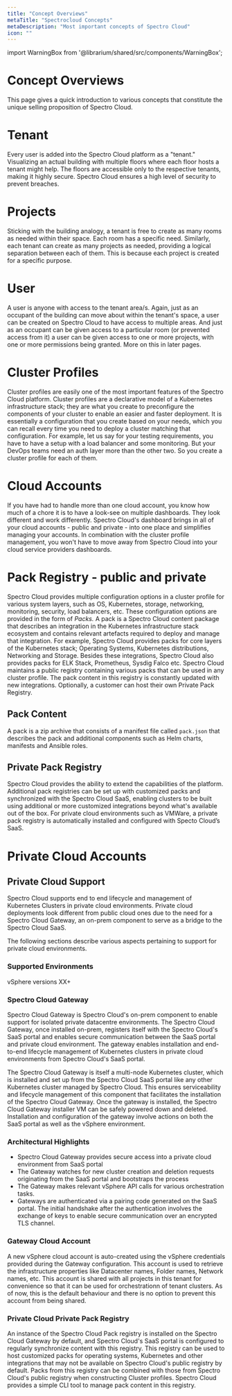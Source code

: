 ```yaml
---
title: "Concept Overviews"
metaTitle: "Spectrocloud Concepts"
metaDescription: "Most important concepts of Spectro Cloud"
icon: ""
---
```


import WarningBox from '@librarium/shared/src/components/WarningBox';

# Concept Overviews

This page gives a quick introduction to various concepts that constitute the unique selling proposition of Spectro Cloud.

# Tenant

Every user is added into the Spectro Cloud platform as  a "tenant." Visualizing an actual building with multiple floors where each floor hosts a tenant might help. The floors are accessible only to the respective tenants, making it highly secure. Spectro Cloud ensures a high level of security to prevent breaches.

# Projects

Sticking with the building analogy, a tenant is free to create as many rooms as needed within their space. Each room has a specific need. Similarly, each tenant can create as many projects as needed, providing a logical separation between each of them. This is because each project is created for a specific purpose.

# User

A user is anyone with access to the tenant area/s. Again, just as an occupant of the building can move about within the tenant's space, a user can be created on Spectro Cloud to have access to multiple areas. And just as an occupant can be given access to a particular room (or prevented access from it) a user can be given access to one or more projects, with one or more permissions being granted. More on this in later pages.

# Cluster Profiles

Cluster profiles are easily one of the most important features of the Spectro Cloud platform. Cluster profiles are a declarative model of a Kubernetes infrastructure stack; they are what you create to preconfigure the components of your cluster to enable an easier and faster deployment. It is essentially a configuration that you create based on your needs, which you can recall every time you need to deploy a cluster matching that configuration. For example, let us say for your testing requirements, you have to have a setup with a load balancer and some monitoring. But your DevOps teams need an auth layer more than the other two. So you create a cluster profile for each of them.

# Cloud Accounts

If you have had to handle more than one cloud account, you know how much of a chore it is to have a look-see on multiple dashboards. They look different and work differently. Spectro Cloud's dashboard brings in all of your cloud accounts - public and private - into one place and simplifies managing your accounts. In combination with the cluster profile management, you won't have to move away from Spectro Cloud into your cloud service providers dashboards.

# Pack Registry - public and private

Spectro Cloud provides multiple configuration options in a cluster profile for various system layers, such as OS, Kubernetes, storage, networking, monitoring, security, load balancers, etc. These configuration options are provided in the form of _Packs._ A pack is a Spectro Cloud content package that describes an integration in the Kubernetes infrastructure stack ecosystem and contains relevant artefacts required to deploy and manage that integration. For example, Spectro Cloud provides packs for core layers of the Kubernetes stack; Operating Systems, Kubernetes distributions, Networking and Storage. Besides these integrations, Spectro Cloud also provides packs for ELK Stack, Prometheus, Sysdig Falco etc. Spectro Cloud maintains a public registry containing various packs that can be used in any cluster profile. The pack content in this registry is constantly updated with new integrations. Optionally, a customer can host their own Private Pack Registry.

## Pack Content

A pack is a zip archive that consists of a manifest file called `pack.json` that describes the pack and additional components such as Helm charts, manifests and Ansible roles.

## Private Pack Registry

Spectro Cloud provides the ability to extend the capabilities of the platform. Additional pack registries can be set up with customized packs and synchronized with the Spectro Cloud SaaS, enabling clusters to be built using additional or more customized integrations beyond what's available out of the box. For private cloud environments such as VMWare, a private pack registry is automatically installed and configured with Specto Cloud’s SaaS.

# Private Cloud Accounts

## Private Cloud Support

Spectro Cloud supports end to end lifecycle and management of Kubernetes Clusters in private cloud environments. Private cloud deployments look different from public cloud ones due to the need for a Spectro Cloud Gateway, an on-prem component to serve as a bridge to the Spectro Cloud SaaS.

The following sections describe various aspects pertaining to support for private cloud environments.

### Supported Environments

vSphere versions XX+

### Spectro Cloud Gateway

Spectro Cloud Gateway is Spectro Cloud's on-prem component to enable support for isolated private datacentre environments. The Spectro Cloud Gateway, once installed on-prem, registers itself with the Spectro Cloud's SaaS portal and enables secure communication between the SaaS portal and private cloud environment. The gateway enables installation and end-to-end lifecycle management of Kubernetes clusters in private cloud environments from Spectro Cloud's SaaS portal.

The Spectro Cloud Gateway is itself a multi-node Kubernetes cluster, which is installed and set up from the Spectro Cloud SaaS portal like any other Kubernetes cluster managed by Spectro Cloud. This ensures serviceability and lifecycle management of this component that facilitates the installation of the Spectro Cloud Gateway. Once the gateway is installed, the Spectro Cloud Gateway installer VM can be safely powered down and deleted. Installation and configuration of the gateway involve actions on both the SaaS portal as well as the vSphere environment.

### Architectural Highlights

- Spectro Cloud Gateway provides secure access into a private cloud environment from SaaS portal
- The Gateway watches for new cluster creation and deletion requests originating from the SaaS portal and bootstraps the process
- The Gateway makes relevant vSphere API calls for various orchestration tasks.
- Gateways are authenticated via a pairing code generated on the SaaS portal. The initial handshake after the authentication involves the exchange of keys to enable secure communication over an encrypted TLS channel.

### Gateway Cloud Account

A new vSphere cloud account is auto-created using the vSphere credentials provided during the Gateway configuration. This account is used to retrieve the infrastructure properties like Datacenter names, Folder names, Network names, etc. This account is shared with all projects in this tenant for convenience so that it can be used for orchestrationn of tenant clusters. As of now, this is the default behaviour and there is no option to prevent this account from being shared.

### Private Cloud Private Pack Registry

An instance of the Spectro Cloud Pack registry is installed on the Spectro Cloud Gateway by default, and Spectro Cloud's SaaS portal is configured to regularly synchronize content with this registry. This registry can be used to host customized packs for operating systems, Kubernetes and other integrations that may not be available on Spectro Cloud's public registry by default. Packs from this registry can be combined with those from Spectro Cloud's public registry when constructing Cluster profiles. Spectro Cloud provides a simple CLI tool to manage pack content in this registry.
